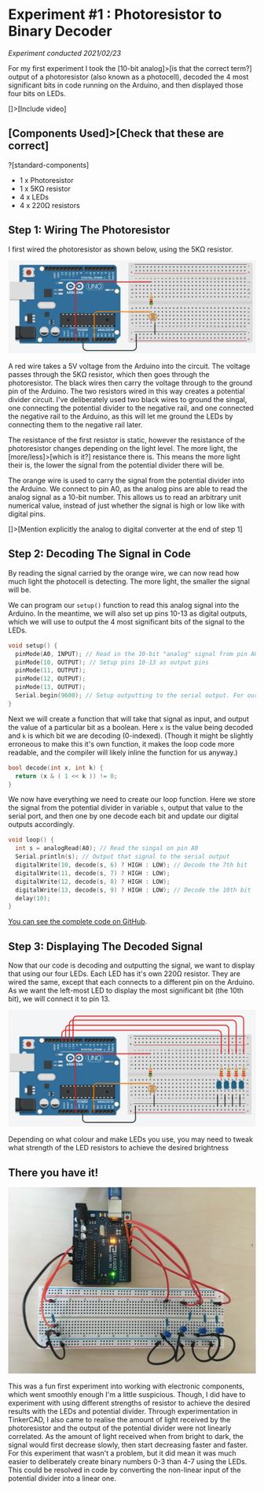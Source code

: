 # Experiment #1 : Photoresistor to Binary Decoder
*Experiment conducted 2021/02/23*

For my first experiment I took the [10-bit analog]>[is that the correct term?] output of a photoresistor (also known as a photocell), decoded the 4 most significant bits in code running on the Arduino, and then displayed those four bits on LEDs.

[]>[Include video]

## [Components Used]>[Check that these are correct]
?[standard-components]
* 1 x Photoresistor
* 1 x 5KΩ resistor
* 4 x LEDs
* 4 x 220Ω resistors

## Step 1: Wiring The Photoresistor
I first wired the photoresistor as shown below, using the 5KΩ resistor.

![](wire-photoresistor.png)

A red wire takes a 5V voltage from the Arduino into the circuit. The voltage passes through the 5KΩ resistor, which then goes through the photoresistor. The black wires then carry the voltage through to the ground pin of the Arduino. The two resistors wired in this way creates a potential divider circuit. I've deliberately used two black wires to ground the singal, one connecting the potential divider to the negative rail, and one connected the negative rail to the Arduino, as this will let me ground the LEDs by connecting them to the negative rail later.

The resistance of the first resistor is static, however the resistance of the photoresistor changes depending on the light level. The more light, the [more/less]>[which is it?] resistance there is. This means the more light their is, the lower the signal from the potential divider there will be.

The orange wire is used to carry the signal from the potential divider into the Arduino. We connect to pin A0, as the analog pins are able to read the analog signal as a 10-bit number. This allows us to read an arbitrary unit numerical value, instead of just whether the signal is high or low like with digital pins.

[]>[Mention explicitly the analog to digital converter at the end of step 1]

## Step 2: Decoding The Signal in Code
By reading the signal carried by the orange wire, we can now read how much light the photocell is detecting. The more light, the smaller the signal will be.

We can program our `setup()` function to read this analog signal into the Arduino. In the meantime, we will also set up pins 10-13 as digital outputs, which we will use to output the 4 most significant bits of the signal to the LEDs.

```C
void setup() {
  pinMode(A0, INPUT); // Read in the 10-bit "analog" signal from pin A0
  pinMode(10, OUTPUT); // Setup pins 10-13 as output pins
  pinMode(11, OUTPUT);
  pinMode(12, OUTPUT);
  pinMode(13, OUTPUT);
  Serial.begin(9600); // Setup outputting to the serial output. For our purposes, "9600" is just a magic number
}
```

Next we will create a function that will take that signal as input, and output the value of a particular bit as a boolean. Here `x` is the value being decoded and `k` is which bit we are decoding (0-indexed). (Though it might be slightly erroneous to make this it's own function, it makes the loop code more readable, and the compiler will likely inline the function for us anyway.)

```C
bool decode(int x, int k) {
  return (x & ( 1 << k )) != 0;
}
```

We now have everything we need to create our loop function. Here we store the signal from the potential divider in variable `s`, output that value to the serial port, and then one by one decode each bit and update our digital outputs accordingly.

```C
void loop() {
  int s = analogRead(A0); // Read the singal on pin A0
  Serial.println(s); // Output that signal to the serial output
  digitalWrite(10, decode(s, 6) ? HIGH : LOW); // Decode the 7th bit
  digitalWrite(11, decode(s, 7) ? HIGH : LOW);
  digitalWrite(12, decode(s, 8) ? HIGH : LOW);
  digitalWrite(13, decode(s, 9) ? HIGH : LOW); // Decode the 10th bit
  delay(10);
}
```

[You can see the complete code on GitHub](https://github.com/JoshIsAStudent/physical-computing/tree/main/post-content/experiment-01-photoresistor-decoder/01-photoresistor-decoder).

## Step 3: Displaying The Decoded Signal
Now that our code is decoding and outputting the signal, we want to display that using our four LEDs. Each LED has it's own 220Ω resistor. They are wired the same, except that each connects to a different pin on the Arduino. As we want the left-most LED to display the most significant bit (the 10th bit), we will connect it to pin 13.

![](wire-leds.png)

Depending on what colour and make LEDs you use, you may need to tweak what strength of the LED resistors to achieve the desired brightness

## There you have it!

![](final-circuit-photo.jpg)

This was a fun first experiment into working with electronic components, which went smoothly enough I'm a little suspicious. Though, I did have to experiment with using different strengths of resistor to achieve the desired results with the LEDs and potential divider. Through experimentation in TinkerCAD, I also came to realise the amount of light received by the photoresistor and the output of the potential divider were not linearly correlated. As the amount of light received when from bright to dark, the signal would first decrease slowly, then start decreasing faster and faster. For this experiment that wasn't a problem, but it did mean it was much easier to deliberately create binary numbers 0-3 than 4-7 using the LEDs. This could be resolved in code by converting the non-linear input of the potential divider into a linear one.

